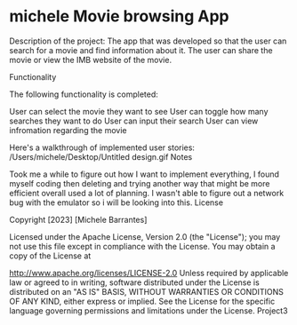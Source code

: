 # michele Movie browsing App
Description of the project: The app that was developed so that the user can search for a movie and find information about it. The user can share the movie or view the IMB website of the movie. 

Functionality

The following functionality is completed:

User can select the movie they want to see
User can toggle how many searches they want to do
User can input their search
User can view infromation regarding the movie

Here's a walkthrough of implemented user stories: 
/Users/michele/Desktop/Untitled design.gif
Notes

Took me a while to figure out how I want to implement everything, I found myself coding then deleting and trying another way that might be more efficient overall used a lot of planning. I wasn't able to figure out a network bug with the emulator so i will be looking into this. License

Copyright [2023] [Michele Barrantes]

Licensed under the Apache License, Version 2.0 (the "License"); you may not use this file except in compliance with the License. You may obtain a copy of the License at

http://www.apache.org/licenses/LICENSE-2.0
Unless required by applicable law or agreed to in writing, software distributed under the License is distributed on an "AS IS" BASIS, WITHOUT WARRANTIES OR CONDITIONS OF ANY KIND, either express or implied. See the License for the specific language governing permissions and limitations under the License. Project3
